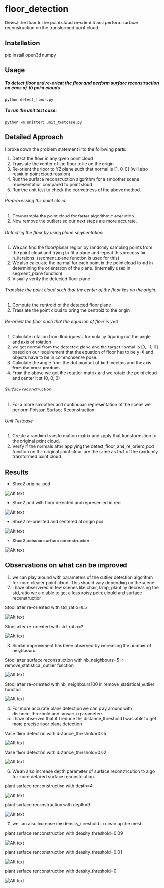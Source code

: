 # floor_detection
Detect the floor in the point cloud re-orient it and perform surface reconstruction on the transformed point cloud

## Installation

pip install open3d numpy

## Usage
##### To detect floor and re-orient the floor and perform surface reconstruction on each of 10 point clouds
    python detect_floor.py

##### To run the unit test case:
    python -m unittest unit_testcase.py


## Detailed Approach

I broke down the problem statement into the following parts:

1. Detect the floor in any given point cloud
2. Translate the center of the floor to lie on the origin
3. Re-orient the floor to YZ plane such that normal is [1, 0, 0] (will also result in point cloud rotation)
4. Run the surface reconstruction algorithm for a smoother scene representation compared to point cloud.
5. Run the unit test to check the correctness of the above method.


###### Preprocessing the point cloud:
1. Downsample the point cloud for faster algorithmic execution.
2. Now remove the outliers so our next steps are more accurate.

###### Detecting the floor by using plane segmentation:
1. We can find the floor/planar region by randomly sampling points from the point cloud and trying to fit a plane and repeat this process for n_iteraions. (segment_plane function is used for this)
2. We also calculate the normal for each point in the point cloud to aid in determining the orientation of the plane. (internally used in segment_plane function)
3. Visually verify the detected floor plane

###### Translate the point cloud such that the center of the floor lies on the origin:
1. Compute the centroid of the detected floor plane
2. Translate the point cloud to bring the centroid to the origin

###### Re-orient the floor such that the equation of floor is y=0
1. Calculate rotation from Rodrigues's formula by figuring out the angle and axis of rotation
2. we get normal from the detected plane and the target normal is [0, -1, 0] based on our requirement that the equation of floor has to be y=0 and objects have to be in commonsense pose.
3. Calculate the angle from the dot product of both vectors and the axis from the cross product.
4. From the above we get the rotation matrix and we rotate the point cloud and center it at (0, 0, 0)

###### Surface reconstruction
1. For a more smoother and continuous representation of the scene we perform Poisson Surface Reconstruction.

###### Unit Testcase
1. Create a random transformation matrix and apply that transformation to the original point cloud.
2. Verify if the normals after applying the detect_floor_and_re_orient_pcd function on the original point cloud are the same as that of the randomly transformed point cloud.

## Results
* Shoe2 original pcd
  
![Alt text](images/shoe2_pcd_after_cleaning.png)

* Shoe2 pcd with floor detected and represented in red
  
![Alt text](images/Shoe2_floor_detection.png)

* Shoe2 re-oriented and centered at origin pcd

![Alt text](images/shoe2_rotated_and_translated.png)

* Shoe2 poisson surface reconstruction

![Alt text](images/Shoe2_pcd.png)

## Observations on what can be improved

1. we can play around with parameters of the outlier detection algorithm for more clearer point cloud. This should vary depending on the scene.
2. I have observered in few scenes like chair, lamp, plant by decreasing the std_ratio we are able to get a less noisy point clould and surface reconstruction.

  Stool after re-oriented with std_ratio=0.5

  ![Alt text](images/stool_std_0.5.png)

  Stool after re-oriented with std_ratio=2

  ![Alt text](images/stool_std_2.png)

3. Similar improvement has been observed by increasing the number of neighbours.

  Stool after surface reconstruction with nb_neighbours=5 in remove_statistical_outlier function

  ![Alt text](images/lamp_nb_neighbours_5.png)

  Stool after re-oriented with nb_neighbours100 in remove_statistical_outlier function

  ![Alt text](images/lamp_nb_neighbours_100.png)


4. For more accurate plane detection we can play around with distance_threshold and ransac_n parameters
5. I have observed that if I reduce the distance_threshold I was able to get more precise floor plane detection

  Vase floor detection with distance_threshold=0.05

  ![Alt text](images/vase_dist_thres_0.05.png)

  Vase floor detection with distance_threshold=0.02

  ![Alt text](images/vase_dist_thres_0.02.png)


6. We an also increase depth parameter of surface reconstrcution to algo for more detailed surface reconstrcution.

  plant surface renconstruction with depth=4

  ![Alt text](images/plant_depth_4.png)

  plant surface reconstruction with depth=9

  ![Alt text](images/plant_depth_9.png)


7. we can also increase the density_threshold to clean up the mesh.

  plant surface renconstruction with density_threshold=0.09

  ![Alt text](images/plant_density_thres_0.09.png)

  plant surface renconstruction with density_threshold=0.01
    
  ![Alt text](images/plant_depth_9.png)

  plant surface renconstruction with density_threshold=0
 
  ![Alt text](images/plant_density_threshold_0.png)



